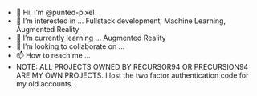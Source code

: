 - 👋 Hi, I’m @punted-pixel
- 👀 I’m interested in ... Fullstack development, Machine Learning, Augmented Reality
- 🌱 I’m currently learning ... Augmented Reality
- 💞️ I’m looking to collaborate on ...
- 📫 How to reach me ...
- NOTE: ALL PROJECTS OWNED BY RECURSOR94 OR PRECURSION94 ARE MY OWN PROJECTS. I lost the two factor authentication code for my old accounts.

<!---
punted-pixel/punted-pixel is a ✨ special ✨ repository because its `README.md` (this file) appears on your GitHub profile.
You can click the Preview link to take a look at your changes.
--->
